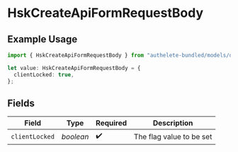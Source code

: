 # HskCreateApiFormRequestBody

## Example Usage

```typescript
import { HskCreateApiFormRequestBody } from "authelete-bundled/models/operations";

let value: HskCreateApiFormRequestBody = {
  clientLocked: true,
};
```

## Fields

| Field                     | Type                      | Required                  | Description               |
| ------------------------- | ------------------------- | ------------------------- | ------------------------- |
| `clientLocked`            | *boolean*                 | :heavy_check_mark:        | The flag value to be set<br/> |